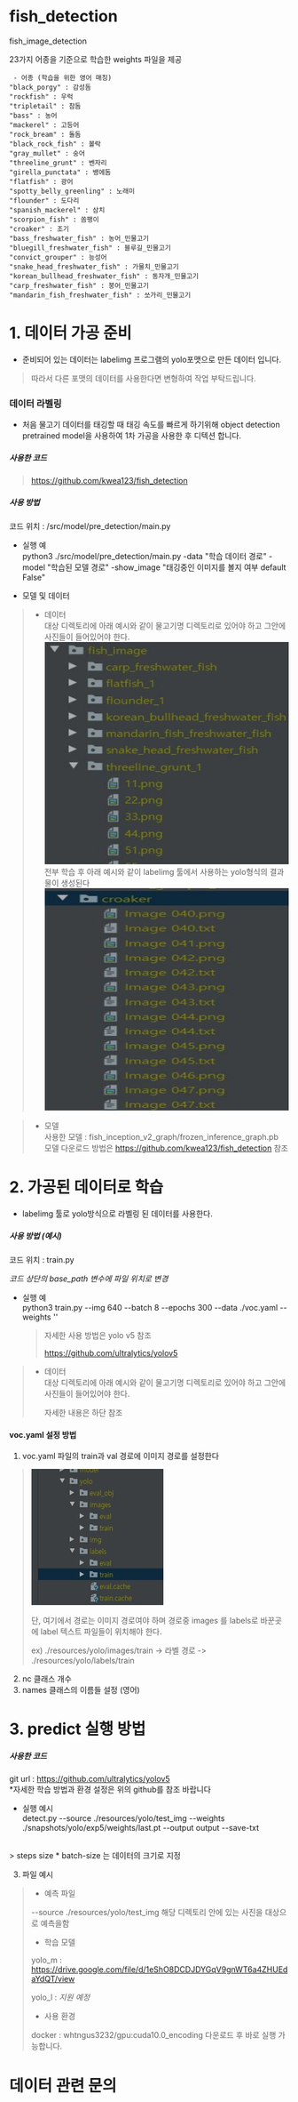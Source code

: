 # fish_detection
fish_image_detection

23가지 어종을 기준으로 학습한 weights 파일을 제공 

```
 - 어종 (학습을 위한 영어 매칭)
"black_porgy" : 감성돔
"rockfish" : 우럭
"tripletail" : 참돔
"bass" : 농어
"mackerel" : 고등어
"rock_bream" : 돌돔
"black_rock_fish" : 볼락
"gray_mullet" : 숭어
"threeline_grunt" : 벤자리
"girella_punctata" : 뱅에돔
"flatfish" : 광어
"spotty_belly_greenling" : 노래미
"flounder" : 도다리
"spanish_mackerel" : 삼치
"scorpion_fish" : 쏨팽이
"croaker" : 조기
"bass_freshwater_fish" : 농어_민물고기
"bluegill_freshwater_fish" : 블루길_민물고기
"convict_grouper" : 능성어
"snake_head_freshwater_fish" : 가물치_민물고기 
"korean_bullhead_freshwater_fish" : 동자개_민물고기
"carp_freshwater_fish" : 붕어_민물고기
"mandarin_fish_freshwater_fish" : 쏘가리_민물고기
```



# 1. 데이터 가공 준비

- 준비되어 있는 데이터는 labelimg 프로그램의 yolo포맷으로 만든 데이터 입니다.  <br>

> 따라서 다른 포맷의 데이터를 사용한다면 변형하여 작업 부탁드립니다. <br>

### 데이터 라벨링 <br>

- 처음 물고기 데이터를 태깅할 때 태깅 속도를 빠르게 하기위해 object detection pretrained model을 사용하여 1차 가공을 사용한 후 디텍션 합니다. <br>

##### 사용한 코드 <br>

> https://github.com/kwea123/fish_detection <br>

##### 사용 방법 <br>

코드 위치 : /src/model/pre_detection/main.py <br>

- 실행 예 <br>
python3 ./src/model/pre_detection/main.py -data "학습 데이터 경로" -model "학습된 모델 경로" -show_image "태깅중인 이미지를 볼지 여부 default False" <br>

- 모델 및 데이터  <br>

> - 데이터 <br>
> 대상 디렉토리에 아래 예시와 같이 물고기명 디렉토리로 있어야 하고  그안에 사진들이 들어있어야 한다. <br>
<img src="./picture/data_example_1.JPG" width="500px" height="400px"></img>  <br>
> 전부 학습 후 아래 예시와 같이 labelimg 툴에서 사용하는 yolo형식의 결과물이 생성된다 <br>
<img src="./picture/data_example_2.JPG" width="500px" height="400px"></img>  <br>

> - 모델 <br>
> 사용한 모델 :  fish_inception_v2_graph/frozen_inference_graph.pb <br>
> 모델 다운로드 방법은 https://github.com/kwea123/fish_detection 참조 <br>




# 2. 가공된 데이터로 학습 

- labelimg 툴로 yolo방식으로 라벨링 된 데이터를 사용한다.

##### 사용 방법 (예시)<br>

코드 위치 : train.py <br>

*코드 상단의 base_path 변수에 파일 위치로 변경*<br>

- 실행 예 <br>
  python3  train.py  --img 640 --batch 8 --epochs 300 --data ./voc.yaml --weights ''<br>

  > 자세한 사용 방법은 yolo v5 참조 
  >
  > https://github.com/ultralytics/yolov5

> - 데이터 <br>
>   대상 디렉토리에 아래 예시와 같이 물고기명 디렉토리로 있어야 하고  그안에 사진들이 들어있어야 한다.
>
>   자세한 내용은 하단 참조



#### voc.yaml 설정 방법

1. voc.yaml 파일의 train과 val 경로에 이미지 경로를 설정한다

> ![data_example_4](.\picture\data_example_4.JPG)
>
> 단, 여기에서 경로는 이미지 경로여야 하며 경로중 images 를 labels로 바꾼곳에 label 텍스트 파일들이 위치해야 한다.
>
> ex) ./resources/yolo/images/train -> 라벨 경로 -> ./resources/yolo/labels/train

2. nc   클래스 개수
3. names 클래스의 이름들 설정 (영어)



# 3. predict 실행 방법

##### 사용한 코드 <br>

git url : https://github.com/ultralytics/yolov5 <br>
*자세한 학습 방법과 환경 설정은 위의 github를 참조 바랍니다<br>

-  실행 예시 <br>
detect.py   --source ./resources/yolo/test_img --weights ./snapshots/yolo/exp5/weights/last.pt --output output --save-txt <br>
<br>
> steps size * batch-size 는 데이터의 크기로 지정 <br>

3. 파일 예시 <br>

> - 예측 파일
>
>  --source ./resources/yolo/test_img
>   해당 디렉토리 안에 있는 사진을 대상으로 예측을함
>
> - 학습 모델
>
> yolo_m : https://drive.google.com/file/d/1eShO8DCDJDYGqV9gnWT6a4ZHUEdaYdQT/view
>
> yolo_l : *지원 예정*
> 
> - 사용 환경
>
> docker :  whtngus3232/gpu:cuda10.0_encoding
> 다운로드 후 바로 실행 가능합니다.
 
 
# 데이터 관련 문의